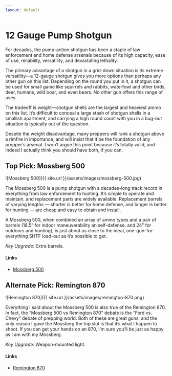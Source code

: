 ```yaml
---
layout: default
---
```

# 12 Gauge Pump Shotgun
For decades, the pump-action shotgun has been a staple of law enforcement and home defense arsenals because of its high capacity, ease of use, reliability, versatility, and devastating lethality.

The primary advantage of a shotgun in a grid-down situation is its extreme versatility—a 12-gauge shotgun gives you more options than perhaps any other gun on this list. Depending on the round you put in it, a shotgun can be used for small game like squirrels and rabbits, waterfowl and other birds, deer, humans, wild boar, and even bears. No other gun offers this range of uses.

The tradeoff is weight—shotgun shells are the largest and heaviest ammo on this list. It’s difficult to conceal a large stash of shotgun shells in a smallish apartment, and carrying a high round count with you in a bug-out situation is typically out of the question.

Despite the weight disadvantage, many preppers will rank a shotgun above a rimfire in importance, and will insist that it be the foundation of any prepper’s arsenal. I won’t argue this point because it’s totally valid, and indeed I actually think you should have both, if you can.

## Top Pick: Mossberg 500
![Mossberg 500]({{ site.url }}/assets/images/mossberg-500.jpg)

The Mossberg 500 is a pump shotgun with a decades-long track record in everything from law enforcement to hunting. It’s simple to operate and maintain, and replacement parts are widely available. Replacement barrels of varying lengths — shorter is better for home defense, and longer is better for hunting — are cheap and easy to obtain and install.

A Mossberg 500, when combined an array of ammo types and a pair of barrels (18.5” for indoor maneuverability an self-defense, and 24” for outdoors and hunting), is just about as close to the ideal, one-gun-for-everything SHTF load-out as it’s possible to get.

*Key Upgrade*: Extra barrels.

#### Links
- [Mossberg 500](http://product/page)

## Alternate Pick: Remington 870
![Remington 870]({{ site.url }}/assets/images/remington-870.png)

Everything I said about the Mossberg 500 is also true of the Remington 870. In fact, the “Mossberg 500 vs Remington 870” debate is the “Ford vs. Chevy” debate of prepping world. Both of these are great guns, and the only reason I gave the Mossberg the top slot is that it’s what I happen to shoot. If you can get your hands on an 870, I’m sure you’ll be just as happy as I am with my Mossberg.

*Key Upgrade*: Weapon-mounted light.

#### Links
- [Remington 870](http://product/page)
